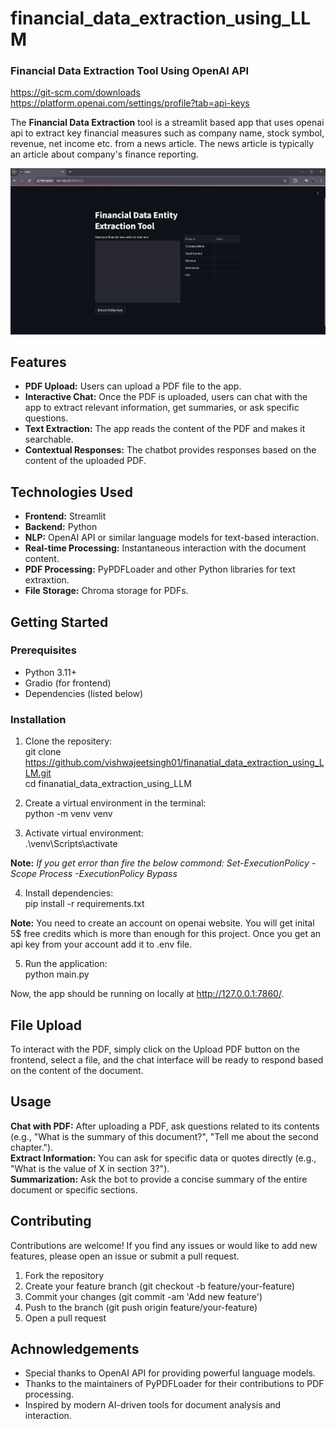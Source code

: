 # financial_data_extraction_using_LLM
 
### Financial Data Extraction Tool Using OpenAI API


https://git-scm.com/downloads
https://platform.openai.com/settings/profile?tab=api-keys


The **Financial Data Extraction** tool is a streamlit based app that uses openai api to extract key financial measures such as company name, stock symbol, revenue, net income etc. from a news article. The news article is typically an article about company's finance reporting.<br>

![alt text](assets/image.png)

## Features<br>
* **PDF Upload:** Users can upload a PDF file to the app.<br>
* **Interactive Chat:** Once the PDF is uploaded, users can chat with the app to extract relevant information, get summaries, or ask specific questions.<br>
* **Text Extraction:** The app reads the content of the PDF and makes it searchable.<br>
* **Contextual Responses:** The chatbot provides responses based on the content of the uploaded PDF.<br>

## Technologies Used<br>
* **Frontend:** Streamlit<br>
* **Backend:** Python<br>
* **NLP:** OpenAI API or similar language models for text-based interaction.<br>
* **Real-time Processing:** Instantaneous interaction with the document content.<br>
* **PDF Processing:** PyPDFLoader and other Python libraries for text extraxtion.<br>
* **File Storage:** Chroma storage for PDFs.<br>

## Getting Started
### Prerequisites
* Python 3.11+<br>
* Gradio (for frontend)<br>
* Dependencies (listed below)<br>

### Installation
1. Clone the repositery:<br>
git clone https://github.com/vishwajeetsingh01/finanatial_data_extraction_using_LLM.git<br>
cd finanatial_data_extraction_using_LLM

2. Create a virtual environment in the terminal:<br>
python -m venv venv

3. Activate virtual environment:<br>
.\venv\Scripts\activate

**Note:** *If you get error than fire the below commond: Set-ExecutionPolicy -Scope Process -ExecutionPolicy Bypass*

4. Install dependencies:<br>
pip install -r requirements.txt

**Note:** You need to create an account on openai website. You will get inital 5$ free credits which is more than enough for this project. Once you get an api key from your account add it to .env file.

5. Run the application:<br>
python main.py

Now, the app should be running on locally at http://127.0.0.1:7860/.

## File Upload
To interact with the PDF, simply click on the Upload PDF button on the frontend, select a file, and the chat interface will be ready to respond based on the content of the document.

## Usage
**Chat with PDF:** After uploading a PDF, ask questions related to its contents (e.g., "What is the summary of this document?", "Tell me about the second chapter.").<br>
**Extract Information:** You can ask for specific data or quotes directly (e.g., "What is the value of X in section 3?").<br>
**Summarization:** Ask the bot to provide a concise summary of the entire document or specific sections.<br>

## Contributing
Contributions are welcome! If you find any issues or would like to add new features, please open an issue or submit a pull request.

1. Fork the repository
2. Create your feature branch (git checkout -b feature/your-feature)
3. Commit your changes (git commit -am 'Add new feature')
4. Push to the branch (git push origin feature/your-feature)
5. Open a pull request

## Achnowledgements
* Special thanks to OpenAI API for providing powerful language models.<br>
* Thanks to the maintainers of PyPDFLoader for their contributions to PDF processing.<br>
* Inspired by modern AI-driven tools for document analysis and interaction.

  
